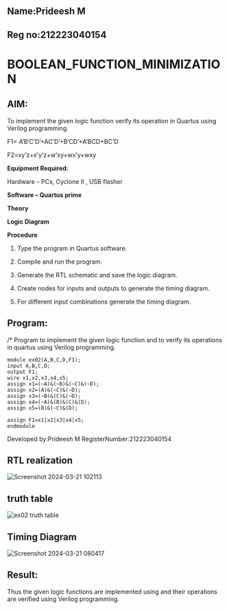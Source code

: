 ## Name:Prideesh M
## Reg no:212223040154
# BOOLEAN_FUNCTION_MINIMIZATION

## AIM:

To implement the given logic function verify its operation in Quartus using Verilog programming.

F1= A’B’C’D’+AC’D’+B’CD’+A’BCD+BC’D 

F2=xy’z+x’y’z+w’xy+wx’y+wxy

**Equipment Required:**

Hardware – PCs, Cyclone II , USB flasher

**Software – Quartus prime**

**Theory**

**Logic Diagram**

**Procedure**

1.	Type the program in Quartus software.

2.	Compile and run the program.

3.	Generate the RTL schematic and save the logic diagram.

4.	Create nodes for inputs and outputs to generate the timing diagram.

5.	For different input combinations generate the timing diagram.


## Program:

/* Program to implement the given logic function and to verify its operations in quartus using Verilog programming. 
```
module ex02(A,B,C,D,F1);
input A,B,C,D;
output F1;
wire x1,x2,x3,x4,x5;
assign x1=(~A)&(~B)&(~C)&(~D);
assign x2=(A)&(~C)&(~D);
assign x3=(~B)&(C)&(~D);
assign x4=(~A)&(B)&(C)&(D);
assign x5=(B)&(~C)&(D);

assign F1=x1|x2|x3|x4|x5;
endmodule
```
Developed by:Prideesh M RegisterNumber:212223040154


## RTL realization

![Screenshot 2024-03-21 102113](https://github.com/prideeshm/BOOLEAN_FUNCTION_MINIMIZATION/assets/144870483/26927343-2d06-47e8-ab86-e1a3df97ccf8)


## truth table

![ex02 truth table](https://github.com/prideeshm/BOOLEAN_FUNCTION_MINIMIZATION/assets/144870483/945b8acc-3e73-46f0-bf91-bc90ce3c3ddc)


## Timing Diagram
![Screenshot 2024-03-21 080417](https://github.com/prideeshm/BOOLEAN_FUNCTION_MINIMIZATION/assets/144870483/ae0c3ab8-aa65-4683-9d29-0e2c9da8267a)

## Result:

Thus the given logic functions are implemented using and their operations are verified using Verilog programming.

